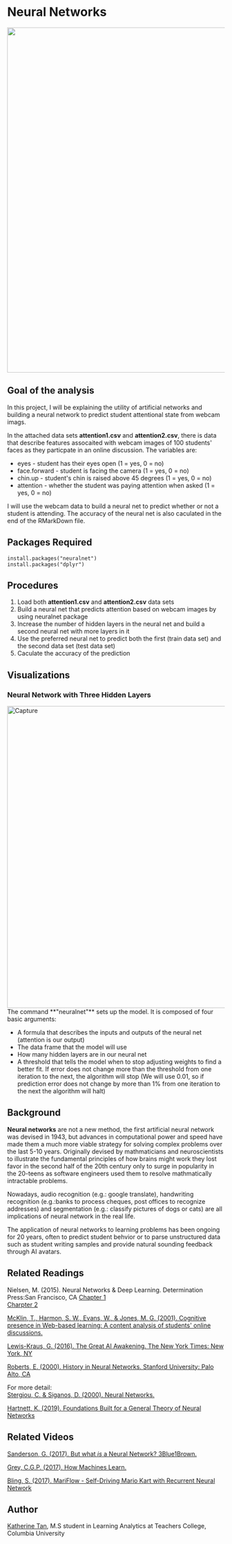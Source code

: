 # Neural Networks
<img src="https://user-images.githubusercontent.com/46146748/63178520-34420200-c018-11e9-8f9f-183da398376f.jpg" width="800">

## Goal of the analysis

In this project, I will be explaining the utility of artificial networks and building a neural network to predict student attentional state from webcam imags. 

In the attached data sets **attention1.csv** and **attention2.csv**, there is data that describe features assocaited with webcam images of 100 students' faces as they particpate in an online discussion. The variables are:

  * eyes - student has their eyes open (1 = yes, 0 = no)
  * face.forward - student is facing the camera (1 = yes, 0 = no)
  * chin.up - student's chin is raised above 45 degrees (1 = yes, 0 = no)
  * attention - whether the student was paying attention when asked (1 = yes, 0 = no)

I will use the webcam data to build a neural net to predict whether or not a student is attending. The accuracy of the neural net is also caculated in the end of the RMarkDown file.

## Packages Required
``` 
install.packages("neuralnet")
install.packages("dplyr")
```

## Procedures
1. Load both **attention1.csv** and **attention2.csv** data sets
2. Build a neural net that predicts attention based on webcam images by using neuralnet package
3. Increase the number of hidden layers in the neural net and build a second neural net with more layers in it
4. Use the preferred neural net to predict both the first (train data set) and the second data set (test data set)
5. Caculate the accuracy of the prediction

## Visualizations
### Neural Network with Three Hidden Layers
<img width="700" alt="Capture" src="https://user-images.githubusercontent.com/46146748/63179238-af57e800-c019-11e9-93d1-e9d6f5c64efa.PNG">
The command **"neuralnet"** sets up the model. It is composed of four basic arguments:

- A formula that describes the inputs and outputs of the neural net (attention is our output)
- The data frame that the model will use
- How many hidden layers are in our neural net
- A threshold that tells the model when to stop adjusting weights to find a better fit. If error does not change more than the threshold from one iteration to the next, the algorithm will stop (We will use 0.01, so if prediction error does not change by more than 1% from one iteration to the next the algorithm will halt)


## Background
**Neural networks** are not a new method, the first artificial neural network was devised in 1943, but advances in computational power and speed have made them a much more viable strategy for solving complex problems over the last 5-10 years. Originally devised by mathmaticians and neuroscientists to illustrate the fundamental principles of how brains might work they lost favor in the second half of the 20th century only to surge in popularity in the 20-teens as software engineers used them to resolve mathmatically intractable problems. 

Nowadays, audio recognition (e.g.: google translate), handwriting recognition (e.g.:banks to process cheques, post offices to recognize addresses) and segmentation (e.g.: classify pictures of dogs or cats) are all implications of neural network in the real life.

The application of neural networks to learning problems has been ongoing for 20 years, often to predict student behvior or to parse unstructured data such as student writing samples and provide natural sounding feedback through AI avatars.


##  Related Readings

 Nielsen, M. (2015). Neural Networks & Deep Learning. Determination Press:San Francisco, CA
  [Chapter 1](http://neuralnetworksanddeeplearning.com/chap1.html)  
  [Charpter 2](http://neuralnetworksanddeeplearning.com/chap2.html)  

[McKlin, T., Harmon, S. W., Evans, W., & Jones, M. G. (2001). Cognitive presence in Web-based learning: A content analysis of students' online discussions.](https://files.eric.ed.gov/fulltext/ED470101.pdf)  

[Lewis-Kraus, G. (2016). The Great AI Awakening. The New York Times: New York, NY](https://www.nytimes.com/2016/12/14/magazine/the-great-ai-awakening.html)

[Roberts, E. (2000). History in Neural Networks. Stanford University: Palo Alto, CA](https://cs.stanford.edu/people/eroberts/courses/soco/projects/neural-networks/History/history1.html)


 For more detail:  
[Stergiou, C. & Siganos, D. (2000). Neural Networks.](http://www.doc.ic.ac.uk/~nd/surprise_96/journal/vol4/cs11/report.html)

[Hartnett, K. (2019). Foundations Built for a General Theory of Neural Networks](https://www.quantamagazine.org/foundations-built-for-a-general-theory-of-neural-networks-20190131/)


## Related Videos

[Sanderson, G. (2017). But what *is* a Neural Network? 3Blue1Brown. ](https://www.youtube.com/watch?v=aircAruvnKk)

[Grey, C.G.P. (2017). How Machines Learn.](https://www.youtube.com/watch?v=R9OHn5ZF4Uo)

[Bling, S. (2017). MariFlow - Self-Driving Mario Kart with Recurrent Neural Network](https://www.youtube.com/watch?v=Ipi40cb_RsI)


## Author
[Katherine Tan](www.linkedin.com/in/katherine-tan-2019), M.S student in Learning Analytics at Teachers College, Columbia University
